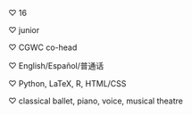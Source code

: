 ♡ 16

♡ junior

♡ CGWC co-head

♡ English/Español/普通话

♡ Python, LaTeX, R, HTML/CSS

♡ classical ballet, piano, voice, musical theatre
